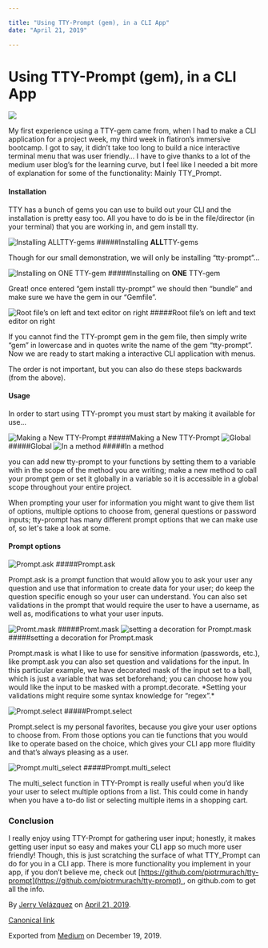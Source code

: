 ```yaml
---

title: "Using TTY-Prompt (gem), in a CLI App"
date: "April 21, 2019"

---
```

# Using TTY-Prompt (gem), in a CLI App


![](https://cdn-images-1.medium.com/max/800/1*iuJogb2SqqWRO-PMQ3fCJQ.png)

My first experience using a TTY-gem came from, when I had to make a CLI application for a project week, my third week in flatiron’s immersive bootcamp. I got to say, it didn’t take too long to build a nice interactive terminal menu that was user friendly… I have to give thanks to a lot of the medium user blog’s for the learning curve, but I feel like I needed a bit more of explanation for some of the functionality: Mainly TTY\_Prompt.

#### Installation

TTY has a bunch of gems you can use to build out your CLI and the installation is pretty easy too. All you have to do is be in the file/director (in your terminal) that you are working in, and gem install tty.

![Installing **ALL**TTY-gems](https://cdn-images-1.medium.com/max/800/1*rnTEf2DyJ2Z-l9CkFBQn4w.png)
#####Installing **ALL**TTY-gems

Though for our small demonstration, we will only be installing “tty-prompt”…

![Installing on **ONE** TTY-gem](https://cdn-images-1.medium.com/max/800/1*lvPO2Svy4A2yKSa9F-A1FA.png)
#####Installing on **ONE** TTY-gem

Great! once entered “gem install tty-prompt” we should then “bundle” and make sure we have the gem in our “Gemfile”.

![Root file’s on left and text editor on right](https://cdn-images-1.medium.com/max/600/1*P7n7x2DnA7ulA7yiTQpzWA.png)
#####Root file’s on left and text editor on right

If you cannot find the TTY-prompt gem in the gem file, then simply write “gem” in lowercase and in quotes write the name of the gem “tty-prompt”. Now we are ready to start making a interactive CLI application with menus.

The order is not important, but you can also do these steps backwards (from the above).

#### Usage

In order to start using TTY-prompt you must start by making it available for use…

![Making a New TTY-Prompt](https://cdn-images-1.medium.com/max/600/1*KQ5R4IO_xyEaTaeXlv2kNQ.png)
#####Making a New TTY-Prompt
![Global](https://cdn-images-1.medium.com/max/600/1*25T0-P5JKnFSt2RPLEGIdg.png)
#####Global
![In a method](https://cdn-images-1.medium.com/max/600/1*YnfhOWmkPw05TpEK_TfM0w.png)
#####In a method

you can add new tty-prompt to your functions by setting them to a variable with in the scope of the method you are writing; make a new method to call your prompt gem or set it globally in a variable so it is accessible in a global scope throughout your entire project.

When prompting your user for information you might want to give them list of options, multiple options to choose from, general questions or password inputs; tty-prompt has many different prompt options that we can make use of, so let's take a look at some.

#### Prompt options

![Prompt.ask](https://cdn-images-1.medium.com/max/800/1*UDzhthi8waLBMfpMVjii4w.png)
#####Prompt.ask

Prompt.ask is a prompt function that would allow you to ask your user any question and use that information to create data for your user; do keep the question specific enough so your user can understand. You can also set validations in the prompt that would require the user to have a username, as well as, modifications to what your user inputs.

![Promt.mask](https://cdn-images-1.medium.com/max/800/1*H8o8gtFD0q_vKxhD9Jb-0A.png)
#####Promt.mask
![setting a decoration for Prompt.mask](https://cdn-images-1.medium.com/max/600/1*A9i7Dc6Z28VNNvzZjfG2Og.png)
#####setting a decoration for Prompt.mask

Prompt.mask is what I like to use for sensitive information (passwords, etc.), like prompt.ask you can also set question and validations for the input. In this particular example, we have decorated mask of the input set to a ball, which is just a variable that was set beforehand; you can choose how you would like the input to be masked with a prompt.decorate. \*Setting your validations might require some syntax knowledge for “regex”.\*

![Prompt.select](https://cdn-images-1.medium.com/max/800/1*Wk2nwQfequ37NK55N-TTpw.png)
#####Prompt.select

Prompt.select is my personal favorites, because you give your user options to choose from. From those options you can tie functions that you would like to operate based on the choice, which gives your CLI app more fluidity and that’s always pleasing as a user.

![Prompt.multi\_select](https://cdn-images-1.medium.com/max/800/1*-x5pGQH-mKIO_Zy_xgP6QQ.png)
#####Prompt.multi\_select

The multi\_select function in TTY-Prompt is really useful when you’d like your user to select multiple options from a list. This could come in handy when you have a to-do list or selecting multiple items in a shopping cart.

### Conclusion

I really enjoy using TTY-Prompt for gathering user input; honestly, it makes getting user input so easy and makes your CLI app so much more user friendly! Though, this is just scratching the surface of what TTY\_Prompt can do for you in a CLI app. There is more functionality you implement in your app, if you don’t believe me, check out [https://github.com/piotrmurach/tty-prompt](https://github.com/piotrmurach/tty-prompt) , on github.com to get all the info.

By [Jerry Velázquez](https://medium.com/@jvr572) on [April 21, 2019](https://medium.com/p/b238650a14b0).

[Canonical link](https://medium.com/@jvr572/using-tty-prompt-gem-in-a-cli-app-b238650a14b0)

Exported from [Medium](https://medium.com) on December 19, 2019.